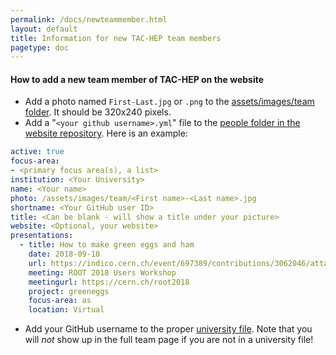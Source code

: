 ```yaml
---
permalink: /docs/newteammember.html
layout: default
title: Information for new TAC-HEP team members
pagetype: doc
---
```

#### How to add a new team member of TAC-HEP on the website

* Add a photo named `First-Last.jpg` or `.png` to the [assets/images/team folder](https://github.com/ckoraka/tac-hep/tree/main/assets/images/team). It should be 320x240 pixels.
* Add a "`<your github username>.yml`" file to the [people folder in the website repository](https://github.com/ckoraka/tac-hep/tree/main/_data/people). Here is an example:

```yml
active: true
focus-area:
- <primary focus area(s), a list>
institution: <Your University>
name: <Your name>
photo: /assets/images/team/<First name>-<Last name>.jpg
shortname: <Your GitHub user ID>
title: <Can be blank - will show a title under your picture>
website: <Optional, your website>
presentations:
  - title: How to make green eggs and ham
    date: 2018-09-10
    url: https://indico.cern.ch/event/697389/contributions/3062046/attachments/1712602/2761531/ROOT2018-Union.pdf
    meeting: ROOT 2018 Users Workshop
    meetingurl: https://cern.ch/root2018
    project: greeneggs
    focus-area: as
    location: Virtual
```

* Add your GitHub username to the proper [university file](https://github.com/ckoraka/tac-hep/tree/main/_data/universities). Note that you will *not* show up in the full team page if you are not in a university file!

